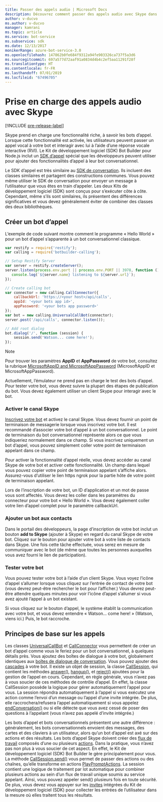 ```yaml
---
title: Passer des appels audio | Microsoft Docs
description: Découvrez comment passer des appels audio avec Skype dans un bot à l’aide de Node.js.
author: v-ducvo
ms.author: v-ducvo
manager: kamrani
ms.topic: article
ms.service: bot-service
ms.subservice: sdk
ms.date: 12/13/2017
monikerRange: azure-bot-service-3.0
ms.openlocfilehash: 147862b0fe684f9312a94fe903326ca737f5a3d6
ms.sourcegitcommit: 697a577d72aaf91a0834d4b4c2ef5aa11291f28f
ms.translationtype: HT
ms.contentlocale: fr-FR
ms.lasthandoff: 07/01/2019
ms.locfileid: "67496705"
---
```

# <a name="support-audio-calls-with-skype"></a>Prise en charge des appels audio avec Skype

[!INCLUDE [pre-release-label](../includes/pre-release-label-v3.md)]

Skype prend en charge une fonctionnalité riche, à savoir les bots d’appel.  Lorsque cette fonctionnalité est activée, les utilisateurs peuvent passer un appel vocal à votre bot et interagir avec lui à l’aide d’une réponse vocale interactive (RVI).  Le Kit de développement logiciel (SDK) Bot Builder pour Node.js inclut un [SDK d’appel][calling_sdk] spécial que les développeurs peuvent utiliser pour ajouter des fonctionnalités d’appel à leur bot conversationnel.   

Le SDK d’appel est très similaire au [SDK de conversation][chat_sdk]. Ils incluent des classes similaires et partagent des constructions communes. Vous pouvez même utiliser le SDK de conversation pour envoyer un message à l’utilisateur que vous êtes en train d’appeler.  Les deux Kits de développement logiciel (SDK) sont conçus pour s’exécuter côte à côte. Cependant, même s’ils sont similaires, ils présentent des différences significatives et vous devez généralement éviter de combiner des classes des deux bibliothèques.  

## <a name="create-a-calling-bot"></a>Créer un bot d’appel
L’exemple de code suivant montre comment le programme « Hello World » pour un bot d’appel s’apparente à un bot conversationnel classique. 

```javascript
var restify = require('restify');
var calling = require('botbuilder-calling');

// Setup Restify Server
var server = restify.createServer();
server.listen(process.env.port || process.env.PORT || 3978, function () {
   console.log(`${server.name} listening to ${server.url}`); 
});

// Create calling bot
var connector = new calling.CallConnector({
    callbackUrl: 'https://<your host>/api/calls',
    appId: '<your bots app id>',
    appPassword: '<your bots app password>'
});
var bot = new calling.UniversalCallBot(connector);
server.post('/api/calls', connector.listen());

// Add root dialog
bot.dialog('/', function (session) {
    session.send('Watson... come here!');
});
```

> [!NOTE]
> Pour trouver les paramètres **AppID** et **AppPassword** de votre bot, consultez la rubrique [MicrosoftAppID and MicrosoftAppPassword](~/bot-service-manage-overview.md#microsoftappid-and-microsoftapppassword) (MicrosoftAppID et MicrosoftAppPassword).

Actuellement, l’émulateur ne prend pas en charge le test des bots d’appel. Pour tester votre bot, vous devez suivre la plupart des étapes de publication du bot.  Vous devez également utiliser un client Skype pour interagir avec le bot. 

### <a name="enable-the-skype-channel"></a>Activer le canal Skype
[Inscrivez votre bot](../bot-service-quickstart-registration.md) et activez le canal Skype. Vous devez fournir un point de terminaison de messagerie lorsque vous inscrivez votre bot. Il est recommandé d’associer votre bot d’appel à un bot conversationnel. Le point de terminaison du bot conversationnel représente alors ce que vous indiqueriez normalement dans ce champ.  Si vous inscrivez uniquement un bot d’appel, vous pouvez simplement coller votre point de terminaison appelant dans ce champ.  

Pour activer la fonctionnalité d’appel réelle, vous devez accéder au canal Skype de votre bot et activer cette fonctionnalité. Un champ dans lequel vous pouvez copier votre point de terminaison appelant s’affiche alors. Assurez-vous d’utiliser le lien https ngrok pour la partie hôte de votre point de terminaison appelant.

Lors de l’inscription de votre bot, un ID d’application et un mot de passe vous sont affectés. Vous devez les coller dans les paramètres du connecteur pour votre bot « Hello World ». Vous devez également coller votre lien d’appel complet pour le paramètre callbackUrl.

### <a name="add-bot-to-contacts"></a>Ajouter un bot aux contacts
Dans le portail des développeurs, la page d’inscription de votre bot inclut un bouton **add to Skype** (ajouter à Skype) en regard du canal Skype de votre bot. Cliquez sur le bouton pour ajouter votre bot à votre liste de contacts dans Skype.  Une fois cette tâche effectuée, vous serez en mesure de communiquer avec le bot (de même que toutes les personnes auxquelles vous avez fourni le lien de participation).

### <a name="test-your-bot"></a>Tester votre bot
Vous pouvez tester votre bot à l’aide d’un client Skype. Vous voyez l’icône d’appel s’allumer lorsque vous cliquez sur l’entrée de contact de votre bot (vous devrez peut-être rechercher le bot pour l’afficher.)  Vous devrez peut-être attendre quelques minutes pour voir l’icône d’appel s’allumer si vous avez ajouté l’appel à un bot existant.  

Si vous cliquez sur le bouton d’appel, le système établit la communication avec votre bot, et vous devez entendre « Watson… come here! » (Watson, viens ici.) Puis, le bot raccroche.

## <a name="calling-basics"></a>Principes de base sur les appels
Les classes [UniversalCallBot](http://docs.botframework.com/node/builder/calling-reference/classes/_botbuilder_d_.universalcallbot) et [CallConnector](http://docs.botframework.com/node/builder/calling-reference/classes/_botbuilder_d_.callconnector) vous permettent de créer un bot d’appel comme vous le feriez pour un bot conversationnel, à quelques détails près. Vous ajoutez des boîtes de dialogue à votre bot, globalement identiques aux [boîtes de dialogue de conversation](bot-builder-nodejs-manage-conversation-flow.md). Vous pouvez ajouter des [cascades](bot-builder-nodejs-prompts.md) à votre bot. Il existe un objet de session, la classe [CallSession](http://docs.botframework.com/node/builder/calling-reference/classes/_botbuilder_d_.callsession), qui contient les méthodes [answer()](http://docs.botframework.com/node/builder/calling-reference/classes/_botbuilder_d_.callsession#answer), [hangup()](http://docs.botframework.com/node/builder/calling-reference/classes/_botbuilder_d_.callsession#hangup), et [reject()](http://docs.botframework.com/node/builder/calling-reference/classes/_botbuilder_d_.callsession#reject) ajoutées pour la gestion de l’appel en cours. Cependant, en règle générale, vous n’avez pas à vous soucier de ces méthodes de contrôle d’appel. En effet, la classe CallSession possède la logique pour gérer automatiquement l’appel pour vous. La session répondra automatiquement à l’appel si vous exécutez une action comme l’envoi d’un message ou l’appel d’une invite intégrée. De plus, elle raccrochera/refusera l’appel automatiquement si vous appelez [endConversation()](http://docs.botframework.com/node/builder/calling-reference/classes/_botbuilder_d_.callsession#endconversation) ou si elle détecte que vous avez cessé de poser des questions à l’appelant (vous n’avez pas appelé d’invite intégrée.)

Les bots d’appel et bots conversationnels présentent une autre différence : généralement, les bots conversationnels envoient des messages, des cartes et des claviers à un utilisateur, alors qu’un bot d’appel est axé sur des actions et des résultats. Les bots d’appel Skype doivent créer des [flux de travail](http://docs.botframework.com/node/builder/calling-reference/interfaces/_botbuilder_d_.iworkflow) composés d’une ou plusieurs [actions](http://docs.botframework.com/node/builder/calling-reference/interfaces/_botbuilder_d_.iaction).  Dans la pratique, vous n’avez pas non plus à vous soucier de cet aspect. En effet, le Kit de développement logiciel (SDK) Bot Builder le gère principalement pour vous. La méthode [CallSession.send()](http://docs.botframework.com/node/builder/calling-reference/classes/_botbuilder_d_.callsession#send) vous permet de passer des actions ou des chaînes, qu’elle transforme en actions [PlayPromptActions](http://docs.botframework.com/node/builder/calling-reference/classes/_botbuilder_d_.playpromptaction).  La session contient une logique de traitement par lot automatique pour combiner plusieurs actions au sein d’un flux de travail unique soumis au service appelant. Ainsi, vous pouvez appeler send() plusieurs fois en toute sécurité.  De plus, vous devez vous appuyer sur les [invites](bot-builder-nodejs-prompts.md) intégrées du Kit de développement logiciel (SDK) pour collecter les entrées de l’utilisateur dans la mesure où elles traitent tous les résultats.  

[calling_sdk]: http://docs.botframework.com/node/builder/calling-reference/modules/_botbuilder_d_
[chat_sdk]: http://docs.botframework.com/node/builder/chat-reference/modules/_botbuilder_d_

